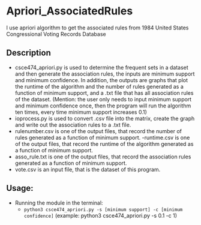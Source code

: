 # Apriori_AssociatedRules
I use apriori algorithm to get the associated rules from 1984 United States Congressional Voting Records Database

## Description 
- csce474_apriori.py is used to determine the frequent sets in a dataset and then generate the association rules, the inputs are minimum support and minimum confidence. In addition,  the outputs are graphs that plot the runtime of the algorithm and the number of rules generated as a function of minimum support, and a .txt file that has all association rules of the dataset. (Mention: the user only needs to input minimum support and minimum confidence once, then the program will run the algorithm ten times, every time minimum support increases 0.1)
- ioprocess.py is used to convert .csv file into the matrix, create the graph and write out the association rules to a .txt file.
- rulenumber.csv is one of the output files, that record the number of rules generated as a function of minimum support.
-runtime.csv is one of the output files, that record the runtime of the algorithm generated as a function of minimum support.
- asso_rule.txt is one of the output files, that record the association rules generated as a function of minimum support.
- vote.csv is an input file, that is the dataset of this program.

## Usage:
- Running the module in the terminal:
  * `python3 csce474_apriori.py -s [minimum support] -c [minimum confidence]`
(example: python3 csce474_apriori.py -s 0.1 -c 1)

 




